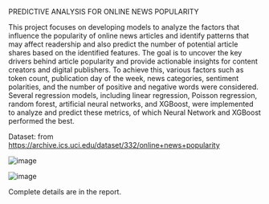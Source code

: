 PREDICTIVE ANALYSIS FOR ONLINE NEWS POPULARITY
 
This project focuses on developing models to analyze the factors that influence the popularity of online news articles and identify patterns that may affect readership and also predict the number of potential article shares based on the identified features. The goal is to uncover the key drivers behind article popularity and provide actionable insights for content creators and digital publishers. To achieve this, various factors such as token count, publication day of the week, news categories, sentiment polarities, and the number of positive and negative words were considered. Several regression models, including linear regression, Poisson regression, random forest, artificial neural networks, and XGBoost, were implemented to analyze and predict these metrics, of which Neural Network and XGBoost performed the best.

Dataset: from https://archive.ics.uci.edu/dataset/332/online+news+popularity

![image](https://github.com/user-attachments/assets/d7949c3c-1cb0-4b3b-bb3b-0716d8715e6e)



![image](https://github.com/user-attachments/assets/49da128c-643f-40a8-882a-1ac250ff61cc)



Complete details are in the report.
